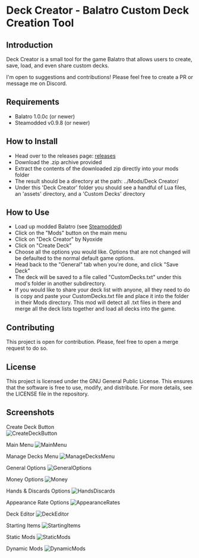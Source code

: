 # Deck Creator - Balatro Custom Deck Creation Tool

## Introduction

Deck Creator is a small tool for the game Balatro that allows users to create, save, load, and even share custom decks.

I'm open to suggestions and contributions! Please feel free to create a PR or message me on Discord.

## Requirements

- Balatro 1.0.0c (or newer)
- Steamodded v0.9.8 (or newer)

## How to Install
- Head over to the releases page: [releases](https://github.com/adambennett/Balatro-DeckCreator/releases/latest)
- Download the .zip archive provided
- Extract the contents of the downloaded zip directly into your mods folder
- The result should be a directory at the path: ../Mods/Deck Creator/
- Under this 'Deck Creator' folder you should see a handful of Lua files, an 'assets' directory, and a 'Custom Decks' directory

## How to Use

- Load up modded Balatro (see [Steamodded](https://github.com/Steamopollys/Steamodded))
- Click on the "Mods" button on the main menu
- Click on "Deck Creator" by Nyoxide
- Click on "Create Deck"
- Choose all the options you would like. Options that are not changed will be defaulted to the normal default game options.
- Head back to the "General" tab when you're done, and click "Save Deck"
- The deck will be saved to a file called "CustomDecks.txt" under this mod's folder in another subdirectory. 
- If you would like to share your deck list with anyone, all they need to do is copy and paste your CustomDecks.txt file and place it into the folder in their Mods directory. This mod will detect all .txt files in there and merge all the deck lists together and load all decks into the game.

## Contributing

This project is open for contribution. Please, feel free to open a merge request to do so.

## License

This project is licensed under the GNU General Public License. This ensures that the software is free to use, modify, and distribute. For more details, see the LICENSE file in the repository.

## Screenshots

Create Deck Button    
![CreateDeckButton](screenshots/CreateDeckButton.PNG)


Main Menu
![MainMenu](screenshots/MainMenu.PNG)


Manage Decks Menu
![ManageDecksMenu](screenshots/ManageDecksMenu.PNG)


General Options
![GeneralOptions](screenshots/GeneralOptions.PNG)


Money Options
![Money](screenshots/Money.PNG)


Hands & Discards Options
![HandsDiscards](screenshots/HandsDiscards.PNG)


Appearance Rate Options
![AppearanceRates](screenshots/AppearanceRates.PNG)

Deck Editor
![DeckEditor](screenshots/DeckEditor.PNG)

Starting Items
![StartingItems](screenshots/StartingItems.PNG)


Static Mods
![StaticMods](screenshots/StaticMods.PNG)


Dynamic Mods
![DynamicMods](screenshots/DynamicMods.PNG)
